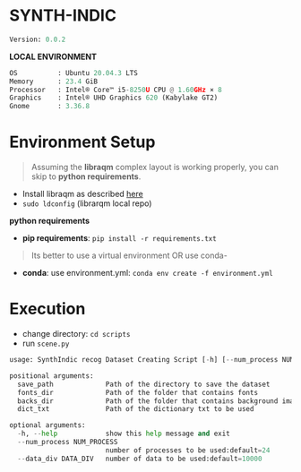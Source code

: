 
# SYNTH-INDIC 

```python
Version: 0.0.2
```

**LOCAL ENVIRONMENT**  

```python
OS          : Ubuntu 20.04.3 LTS       
Memory      : 23.4 GiB 
Processor   : Intel® Core™ i5-8250U CPU @ 1.60GHz × 8    
Graphics    : Intel® UHD Graphics 620 (Kabylake GT2)  
Gnome       : 3.36.8
```

# Environment Setup

>Assuming the **libraqm** complex layout is working properly, you can skip to **python requirements**. 

* Install libraqm as described [here](https://github.com/HOST-Oman/libraqm)
* ```sudo ldconfig``` (librarqm local repo)

**python requirements**

* **pip requirements**: ```pip install -r requirements.txt``` 

> Its better to use a virtual environment 
> OR use conda-

* **conda**: use environment.yml: ```conda env create -f environment.yml```


# Execution
* change directory: ```cd scripts```
* run ```scene.py```

```python
usage: SynthIndic recog Dataset Creating Script [-h] [--num_process NUM_PROCESS] [--data_div DATA_DIV] save_path fonts_dir backs_dir dict_txt

positional arguments:
  save_path             Path of the directory to save the dataset
  fonts_dir             Path of the folder that contains fonts
  backs_dir             Path of the folder that contains background images
  dict_txt              Path of the dictionary txt to be used

optional arguments:
  -h, --help            show this help message and exit
  --num_process NUM_PROCESS
                        number of processes to be used:default=24
  --data_div DATA_DIV   number of data to be used:default=10000

```